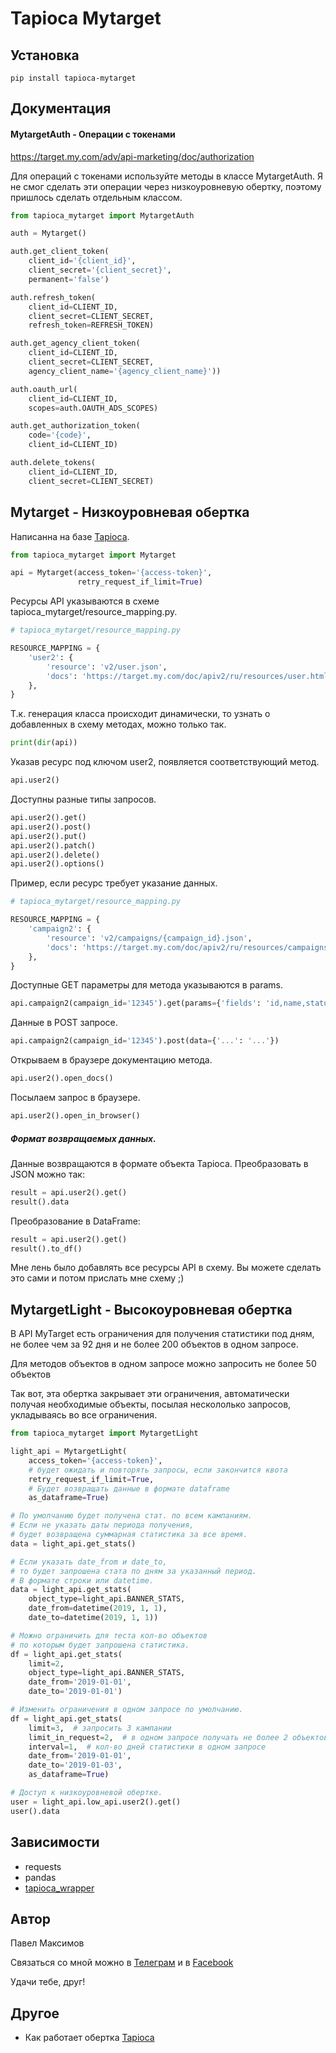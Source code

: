 # Tapioca Mytarget

## Установка
```
pip install tapioca-mytarget
```

## Документация

#### MytargetAuth - Операции с токенами

https://target.my.com/adv/api-marketing/doc/authorization

Для операций с токенами используйте методы в классе MytargetAuth.
Я не смог сделать эти операции через низкоуровневую обертку, 
поэтому пришлось сделать отдельным классом.

``` python
from tapioca_mytarget import MytargetAuth

auth = Mytarget()

auth.get_client_token(
    client_id='{client_id}',
    client_secret='{client_secret}', 
    permanent='false')

auth.refresh_token(
    client_id=CLIENT_ID, 
    client_secret=CLIENT_SECRET,
    refresh_token=REFRESH_TOKEN)

auth.get_agency_client_token(
    client_id=CLIENT_ID, 
    client_secret=CLIENT_SECRET, 
    agency_client_name='{agency_client_name}'))

auth.oauth_url(
    client_id=CLIENT_ID, 
    scopes=auth.OAUTH_ADS_SCOPES) 

auth.get_authorization_token(
    code='{code}', 
    client_id=CLIENT_ID)

auth.delete_tokens(
    client_id=CLIENT_ID, 
    client_secret=CLIENT_SECRET)

```

## Mytarget - Низкоуровневая обертка

Написанна на базе [Tapioca](http://tapioca-wrapper.readthedocs.org/en/stable/quickstart.html). 

``` python
from tapioca_mytarget import Mytarget

api = Mytarget(access_token='{access-token}', 
               retry_request_if_limit=True)
```

Ресурсы API указываются в схеме tapioca_mytarget/resource_mapping.py.

```python
# tapioca_mytarget/resource_mapping.py

RESOURCE_MAPPING = {
    'user2': {
        'resource': 'v2/user.json',
        'docs': 'https://target.my.com/doc/apiv2/ru/resources/user.html'
    },
}
```

Т.к. генерация класса происходит динамически, 
то узнать о добавленных в схему методах, можно только так.
``` python
print(dir(api))
```

Указав ресурс под ключом user2, появляется соответствующий метод.
```python
api.user2()
```

Доступны разные типы запросов.
```python
api.user2().get()
api.user2().post()
api.user2().put()
api.user2().patch()
api.user2().delete()
api.user2().options()
```

Пример, если ресурс требует указание данных.
```python
# tapioca_mytarget/resource_mapping.py

RESOURCE_MAPPING = {
    'campaign2': {
        'resource': 'v2/campaigns/{campaign_id}.json',
        'docs': 'https://target.my.com/doc/apiv2/ru/resources/campaigns.campaign_id.html'
    },
}
```

Доступные GET параметры для метода указываются в params.
```python
api.campaign2(campaign_id='12345').get(params={'fields': 'id,name,status'})
```

Данные в POST запросе.
```python
api.campaign2(campaign_id='12345').post(data={'...': '...'})
```

Открываем в браузере документацию метода.
```python
api.user2().open_docs()
```

Посылаем запрос в браузере.
```python
api.user2().open_in_browser()
```

##### Формат возвращаемых данных.
Данные возвращаются в формате объекта Tapioca.
Преобразовать в JSON можно так:
```python
result = api.user2().get()
result().data
```

Преобразование в DataFrame:
```python
result = api.user2().get()
result().to_df()
```

Мне лень было добавлять все ресурсы API в схему. 
Вы можете сделать это сами и потом прислать мне схему ;)


## MytargetLight - Высокоуровневая обертка 

В API MyTarget есть ограничения для получения статистики под дням, 
не более чем за 92 дня и не более 200 объектов в одном запросе.

Для методов объектов в одном запросе можно запросить не более 50 объектов

Так вот, эта обертка закрывает эти ограничения, 
автоматически получая необходимые объекты, 
посылая нескололько запросов, укладываясь во все ограничения.

``` python
from tapioca_mytarget import MytargetLight

light_api = MytargetLight(
    access_token='{access-token}', 
    # будет ожидать и повторять запросы, если закончится квота
    retry_request_if_limit=True,
    # Будет возвращать данные в формате dataframe
    as_dataframe=True)

# По умолчанию будет получена стат. по всем кампаниям.
# Если не указать даты периода получения, 
# будет возвращена суммарная статистика за все время.
data = light_api.get_stats()

# Если указать date_from и date_to, 
# то будет запрошена стата по дням за указанный период.
# В формате строки или datetime.
data = light_api.get_stats(
    object_type=light_api.BANNER_STATS, 
    date_from=datetime(2019, 1, 1),
    date_to=datetime(2019, 1, 1))

# Можно ограничить для теста кол-во объектов 
# по которым будет запрошена статистика.
df = light_api.get_stats(
    limit=2,
    object_type=light_api.BANNER_STATS,
    date_from='2019-01-01',
    date_to='2019-01-01')

# Изменить ограничения в одном запросе по умолчанию.
df = light_api.get_stats(
    limit=3,  # запросить 3 кампании
    limit_in_request=2,  # в одном запросе получать не более 2 объектов
    interval=1,  # кол-во дней статистики в одном запросе
    date_from='2019-01-01',
    date_to='2019-01-03',
    as_dataframe=True)
 ```   

``` python
# Доступ к низкоуровневой обертке.
user = light_api.low_api.user2().get()
user().data
```

## Зависимости
- requests 
- pandas
- [tapioca_wrapper](https://github.com/pavelmaksimov/tapioca-wrapper.git#egg=tapioca-wrapper-2019.4.5) 

## Автор
Павел Максимов

Связаться со мной можно в 
[Телеграм](https://t.me/pavel_maksimow) 
и в 
[Facebook](https://www.facebook.com/pavel.maksimow)

Удачи тебе, друг!

## Другое
- Как работает обертка [Tapioca](http://tapioca-wrapper.readthedocs.org/en/stable/quickstart.html)
